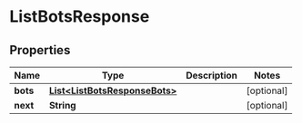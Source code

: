 

# ListBotsResponse


## Properties

Name | Type | Description | Notes
------------ | ------------- | ------------- | -------------
**bots** | [**List&lt;ListBotsResponseBots&gt;**](ListBotsResponseBots.md) |  |  [optional]
**next** | **String** |  |  [optional]



